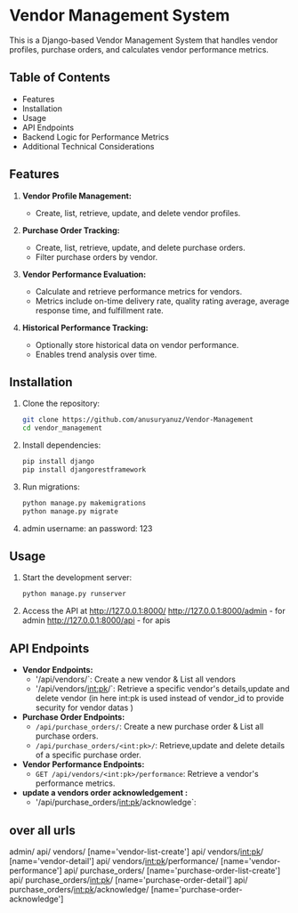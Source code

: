 # Vendor Management System

This is a Django-based Vendor Management System that handles vendor profiles, purchase orders, and calculates vendor performance metrics.

## Table of Contents
- Features
- Installation
- Usage
- API Endpoints
- Backend Logic for Performance Metrics
- Additional Technical Considerations
  

## Features

1. **Vendor Profile Management:**
    - Create, list, retrieve, update, and delete vendor profiles.
    
2. **Purchase Order Tracking:**
    - Create, list, retrieve, update, and delete purchase orders.
    - Filter purchase orders by vendor.

3. **Vendor Performance Evaluation:**
    - Calculate and retrieve performance metrics for vendors.
    - Metrics include on-time delivery rate, quality rating average, average response time, and fulfillment rate.

4. **Historical Performance Tracking:**
    - Optionally store historical data on vendor performance.
    - Enables trend analysis over time.

## Installation

1. Clone the repository:

    ```bash
    git clone https://github.com/anusuryanuz/Vendor-Management
    cd vendor_management
    ```

2. Install dependencies:

    ```bash
    pip install django
    pip install djangorestframework
    ```

3. Run migrations:

    ```bash
    python manage.py makemigrations
    python manage.py migrate
    ```
4. admin
   username: an
   password: 123
## Usage

1. Start the development server:

    ```bash
    python manage.py runserver
    ```

2. Access the API at  http://127.0.0.1:8000/
    http://127.0.0.1:8000/admin - for admin
    http://127.0.0.1:8000/api - for apis

## API Endpoints

- **Vendor Endpoints:**
    - '/api/vendors/`: Create a new vendor & List all vendors
    -  '/api/vendors/<int:pk>/`: Retrieve a specific vendor's details,update and delete vendor
       (in here int:pk is used instead of vendor_id to provide security for vendor datas )
- **Purchase Order Endpoints:**
    - `/api/purchase_orders/`: Create a new purchase order & List all purchase orders.
    - `/api/purchase_orders/<int:pk>/`: Retrieve,update and delete details of a specific purchase order.
- **Vendor Performance Endpoints:**
    - `GET /api/vendors/<int:pk>/performance`: Retrieve a vendor's performance metrics.
- **update a vendors order acknowledgement :**
    - '/api/purchase_orders/<int:pk>/acknowledge`:

## over all urls
   admin/
api/ vendors/ [name='vendor-list-create']
api/ vendors/<int:pk>/ [name='vendor-detail']
api/ vendors/<int:pk>/performance/ [name='vendor-performance']
api/ purchase_orders/ [name='purchase-order-list-create']
api/ purchase_orders/<int:pk>/ [name='purchase-order-detail']
api/ purchase_orders/<int:pk>/acknowledge/ [name='purchase-order-acknowledge']
